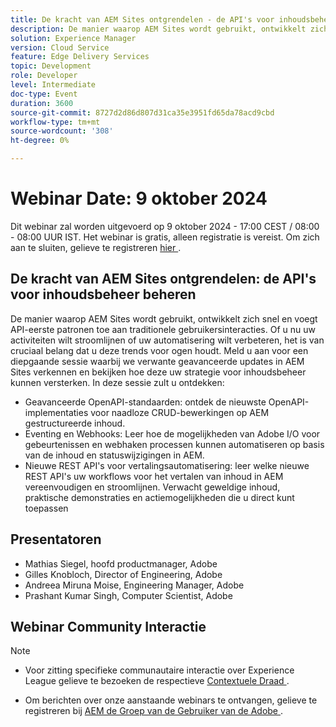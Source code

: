 ```yaml
---
title: De kracht van AEM Sites ontgrendelen - de API's voor inhoudsbeheer beheren
description: De manier waarop AEM Sites wordt gebruikt, ontwikkelt zich snel en voegt API-eerste patronen toe aan traditionele gebruikersinteracties. Of u nu uw activiteiten wilt stroomlijnen of uw automatisering wilt verbeteren, het is van cruciaal belang dat u deze trends voor ogen houdt. Meld u aan voor een diepgaande sessie waarbij we verwante geavanceerde updates in AEM Sites verkennen en bekijken hoe deze uw strategie voor inhoudsbeheer kunnen versterken.
solution: Experience Manager
version: Cloud Service
feature: Edge Delivery Services
topic: Development
role: Developer
level: Intermediate
doc-type: Event
duration: 3600
source-git-commit: 8727d2d86d807d31ca35e3951fd65da78acd9cbd
workflow-type: tm+mt
source-wordcount: '308'
ht-degree: 0%

---
```


# Webinar Date: 9 oktober 2024

Dit webinar zal worden uitgevoerd op 9 oktober 2024 - 17:00 CEST / 08:00 - 08:00 UUR IST.
Het webinar is gratis, alleen registratie is vereist.
Om zich aan te sluiten, gelieve te registreren [ hier ](https://adobe.ly/4g6TYck).

## De kracht van AEM Sites ontgrendelen: de API&#39;s voor inhoudsbeheer beheren

De manier waarop AEM Sites wordt gebruikt, ontwikkelt zich snel en voegt API-eerste patronen toe aan traditionele gebruikersinteracties. Of u nu uw activiteiten wilt stroomlijnen of uw automatisering wilt verbeteren, het is van cruciaal belang dat u deze trends voor ogen houdt. Meld u aan voor een diepgaande sessie waarbij we verwante geavanceerde updates in AEM Sites verkennen en bekijken hoe deze uw strategie voor inhoudsbeheer kunnen versterken. In deze sessie zult u ontdekken:
* Geavanceerde OpenAPI-standaarden: ontdek de nieuwste OpenAPI-implementaties voor naadloze CRUD-bewerkingen op AEM gestructureerde inhoud.
* Eventing en Webhooks: Leer hoe de mogelijkheden van Adobe I/O voor gebeurtenissen en webhaken processen kunnen automatiseren op basis van de inhoud en statuswijzigingen in AEM.
* Nieuwe REST API&#39;s voor vertalingsautomatisering: leer welke nieuwe REST API&#39;s uw workflows voor het vertalen van inhoud in AEM vereenvoudigen en stroomlijnen.
Verwacht geweldige inhoud, praktische demonstraties en actiemogelijkheden die u direct kunt toepassen

## Presentatoren

* Mathias Siegel, hoofd productmanager, Adobe
* Gilles Knobloch, Director of Engineering, Adobe
* Andreea Miruna Moise, Engineering Manager, Adobe
* Prashant Kumar Singh, Computer Scientist, Adobe

## Webinar Community Interactie

>[!NOTE]
>
>* Voor zitting specifieke communautaire interactie over Experience League gelieve te bezoeken de respectieve [ Contextuele Draad ](https://adobe.ly/4e34grR).
>
>* Om berichten over onze aanstaande webinars te ontvangen, gelieve te registreren bij [ AEM de Groep van de Gebruiker van de Adobe ](https://aem-augs.adobe.com/).
